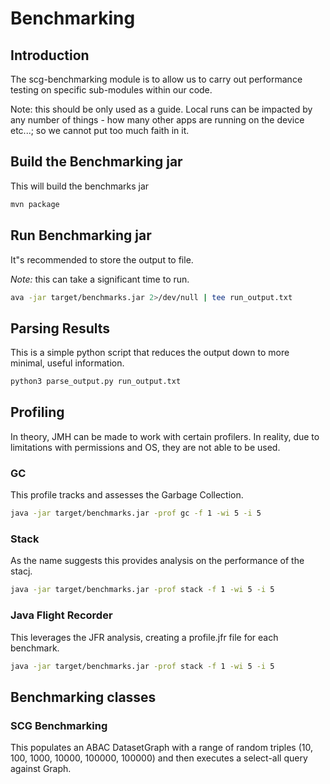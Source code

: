 # Benchmarking

## Introduction
The scg-benchmarking module is to allow us to carry out performance testing on specific sub-modules within our code.

Note: this should be only used as a guide. Local runs can be impacted by any number of things - how many other apps are running on the device etc...; so we cannot put too much faith in it.

## Build the Benchmarking jar
This will build the benchmarks jar
```bash
mvn package
```
## Run Benchmarking jar
It"s recommended to store the output to file.

*Note:* this can take a significant time to run.
```bash
ava -jar target/benchmarks.jar 2>/dev/null | tee run_output.txt
```

## Parsing Results
This is a simple python script that reduces the output down to more minimal, useful information.
```bash
python3 parse_output.py run_output.txt
```

## Profiling

In theory, JMH can be made to work with certain profilers. In reality, due to limitations with permissions and OS, they are not able to be used.

### GC
This profile tracks and assesses the Garbage Collection.
```bash
java -jar target/benchmarks.jar -prof gc -f 1 -wi 5 -i 5
```
### Stack
As the name suggests this provides analysis on the performance of the stacj.

```bash
java -jar target/benchmarks.jar -prof stack -f 1 -wi 5 -i 5
```
### Java Flight Recorder
This leverages the JFR analysis, creating a profile.jfr file for each benchmark.
```bash
java -jar target/benchmarks.jar -prof stack -f 1 -wi 5 -i 5
```

## Benchmarking classes

### SCG Benchmarking
This populates an ABAC DatasetGraph with a range of random triples (10, 100, 1000, 10000, 100000, 100000) and then executes a select-all query against Graph.
